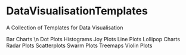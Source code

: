 # DataVisualisationTemplates
A Collection of Templates for Data Visualisation

Bar Charts \n
Dot Plots
Histograms
Joy Plots
Line Plots
Lollipop Charts
Radar Plots
Scatterplots
Swarm Plots
Treemaps
Violin Plots
